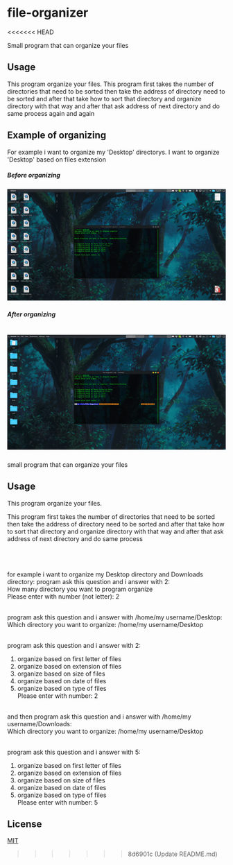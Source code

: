 # file-organizer
<<<<<<< HEAD

Small program that can organize your files

## Usage 

This program organize your files.
This program first takes the number of directories that need to be sorted then take the address of directory need to be sorted and after that take how to sort that directory and organize directory with that way and after that ask address of next directory and do same process again and again

## Example of organizing

For example i want to organize my 'Desktop' directorys. I want to organize 'Desktop' based on files extension

##### Before organizing
![Before](./Before.png)
##### After organizing
![After](./After.png)
=======
small program that can organize your files

## Usage
This program organize your files.

This program first takes the number of directories that need to be sorted then take the address of directory need to be sorted and after that take how to sort that directory and organize directory with that way and after that ask address of next directory and do same process <br /> <br /> <br /> <br />


for example i want to organize my Desktop directory and Downloads directory:
program ask this question and i answer with 2: <br />
How many directory you want to program organize <br />
Please enter with number (not letter): 2 <br /> <br />

program ask this question and i answer with /home/my username/Desktop: <br />
Which directory you want to organize: /home/my username/Desktop <br /> <br />

program ask this question and i answer with 2: <br />
1) organize based on first letter of files <br />
2) organize based on extension of files <br />
3) organize based on size of files <br />
4) organize based on date of files <br />
5) organize based on type of files <br />
Please enter with number: 2 <br /> <br />

and then program ask this question and i answer with /home/my username/Downloads: <br />
Which directory you want to organize: /home/my username/Desktop <br /> <br />

program ask this question and i answer with 5: <br />
1) organize based on first letter of files <br />
2) organize based on extension of files <br />
3) organize based on size of files <br />
4) organize based on date of files <br />
5) organize based on type of files <br />
Please enter with number: 5


## License
[MIT](https://choosealicense.com/licenses/mit/)
>>>>>>> 8d6901c (Update README.md)
